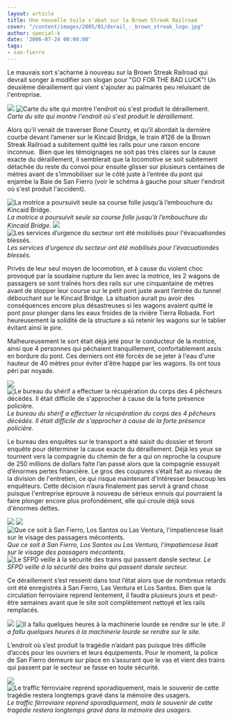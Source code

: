 ```yaml
---
layout: article
title: Une nouvelle tuile s’abat sur la Brown Streak Railroad
cover: "/content/images/2005/01/derail_-_brown_streak_logo.jpg"
author: special-k
date: '2006-07-24 00:00:00'
tags:
- san-fierro
---
```


Le mauvais sort s'acharne à nouveau sur la Brown Streak Railroad qui devrait songer à modifier son slogan pour "GO FOR THE BAD LUCK"! Un deuxième déraillement qui vient s'ajouter au palmarès peu reluisant de l'entreprise.

![](/content/images/2005/01/derail_-_brown_streak_logo.jpg)
![Carte du site qui montre l'endroit où s'est produit le déraillement.](/content/images/2005/01/derail_-_survol_du_site.jpg)
_Carte du site qui montre l'endroit où s'est produit le déraillement._

Alors qu’il venait de traverser Bone County, et qu’il abordait la dernière courbe devant l’amener sur le Kincaid Bridge, le train #126 de la Brown Streak Railroad a subitement quitté les rails pour une raison encore inconnue. &nbsp;Bien que les témoignages ne soit pas très claires sur la cause exacte du déraillement, il semblerait que la locomotive se soit subitement détachée du reste du convoi pour ensuite glisser sur plusieurs centaines de mètres avant de s’immobiliser sur le côté juste à l’entrée du pont qui enjambe la Baie de San Fierro (voir le schéma à gauche pour situer l'endroit où s'est produit l'accident).

![La motrice a poursuivit seule sa course folle jusqu’à l’embouchure du Kincaid Bridge.](/content/images/2005/01/derail_-_secours_motrice.jpg)
_La motrice a poursuivit seule sa course folle jusqu’à l’embouchure du Kincaid Bridge._[](/content/images/2005/01/derail_-_secours_wagon_1.jpg)
![](/content/images/2005/01/derail_-_secours_wagon_1_suite.jpg)
![Les services d’urgence du secteur ont été mobilisés pour l'évacuationdes blessés.](/content/images/2005/01/derail_-_secours_wagon_2.jpg)
_Les services d’urgence du secteur ont été mobilisés pour l'évacuationdes blessés._

Privés de leur seul moyen de locomotion, et à cause du violent choc provoqué par la soudaine rupture du lien avec la motrice, les 2 wagons de passagers se sont traînés hors des rails sur une cinquantaine de mètres avant de stopper leur course sur le petit pont juste avant l’entrée du tunnel débouchant sur le Kincaid Bridge. La situation aurait pu avoir des conséquences encore plus désastreuses si les wagons avaient quitté le pont pour plonger dans les eaux froides de la rivière Tierra Robada. Fort heureusement la solidité de la structure a sû retenir les wagons sur le tablier évitant ainsi le pire.

Malheureusement le sort était déjà jeté pour le conducteur de la motrice, ainsi que 4 personnes qui pêchaient tranquillement, confortablement assis en bordure du pont. Ces derniers ont été forcés de se jeter à l'eau d'une hauteur de 40 mètres pour éviter d'être happé par les wagons. Ils ont tous péri par noyade.

![](/content/images/2005/01/derail_-_repechage_pecheurs.jpg)
![Le bureau du shérif a effectuer la récupération du corps des 4 pêcheurs décédés. Il était difficile de s'approcher à cause de la forte présence policière.](/content/images/2005/01/derail_-_repechage_pecheurs_halt_police.jpg)
_Le bureau du shérif a effectuer la récupération du corps des 4 pêcheurs décédés. Il était difficile de s'approcher à cause de la forte présence policière._

Le bureau des enquêtes sur le transport a été saisit du dossier et feront enquête pour déterminer la cause exacte du déraillement. Déjà les yeux se tournent vers la compagnie du chemin de fer a qui on reproche la coupure de 250 millions de dollars faite l’an passé alors que la compagnie essuyait d’énormes pertes financière. Le gros des coupures s’était fait au niveau de la division de l'entretien, ce qui risque maintenant d'intéresser beaucoup les enquêteurs. Cette décision n’aura finalement pas servit à grand chose puisque l'entreprise éprouve à nouveau de sérieux ennuis qui pourraient la faire plonger encore plus profondément, elle qui croule déjà sous d'énormes dettes.

![](/content/images/2005/01/derail_-_gare_san_fierro.jpg)
![](/content/images/2005/01/derail_-_gare_los_santos_attente.jpg)
![Que ce soit à San Fierro, Los Santos ou Las Ventura, l'impatiencese lisait sur le visage des passagers mécontents.](/content/images/2005/01/derail_-_gare_las_ventura_quai.jpg)
_Que ce soit à San Fierro, Los Santos ou Las Ventura, l'impatiencese lisait sur le visage des passagers mécontents._[](/content/images/2005/01/derail_-_sfpd_pont_stop_train.jpg)
![Le SFPD veille à la sécurité des trains qui passent dansle secteur.](/content/images/2005/01/derail_-_train_croisement_site.jpg)
_Le SFPD veille à la sécurité des trains qui passent dansle secteur._

Ce déraillement s’est ressenti dans tout l’état alors que de nombreux retards ont été enregistrés à San Fierro, Las Ventura et Los Santos. Bien que la circulation ferroviaire reprend lentement, il faudra plusieurs jours et peut-être semaines avant que le site soit complètement nettoyé et les rails remplacés.

![](/content/images/2005/01/derail_-_grue_arrive_sur_site.jpg)
![Il a fallu quelques heures à la machinerie lourde se rendre sur le site.](/content/images/2005/01/derail_-_camions_attente.jpg)
_Il a fallu quelques heures à la machinerie lourde se rendre sur le site._

L’endroit où s’est produit la tragédie n’aidant pas puisque très difficile d’accès pour les ouvriers et leurs équipements. Pour le moment, la police de San Fierro demeure sur place en s’assurant que le vas et vient des trains qui passent par le secteur se fasse en toute sécurité.

![](/content/images/2005/01/derail_-_gare_san_fierro_retard_depart_train.jpg)
![Le traffic férroviaire reprend sporadiquement, mais le souvenir de cette tragédie restera longtemps gravé dans la mémoire des usagers.](/content/images/2005/01/derail_-_retour_normal_gare_san_fierro.jpg)
_Le traffic férroviaire reprend sporadiquement, mais le souvenir de cette tragédie restera longtemps gravé dans la mémoire des usagers._

<!--kg-card-end: markdown-->
